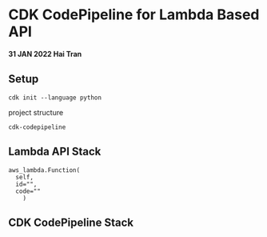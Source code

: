 # CDK CodePipeline for Lambda Based API 
**31 JAN 2022 Hai Tran**

## Setup 
```
cdk init --language python 
```
project structure 
```
cdk-codepipeline
```

## Lambda API Stack 
```
aws_lambda.Function(
  self,
  id="",
  code=""
    )
```

## CDK CodePipeline Stack
```

```


